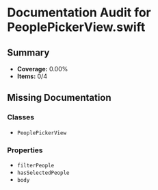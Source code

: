 # Documentation Audit for PeoplePickerView.swift

## Summary

- **Coverage:** 0.00%
- **Items:** 0/4

## Missing Documentation

### Classes
- `PeoplePickerView`

### Properties
- `filterPeople`
- `hasSelectedPeople`
- `body`

